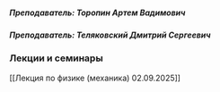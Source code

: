##### *Преподаватель: Торопин Артем Вадимович*
##### *Преподаватель: Теляковский Дмитрий Сергеевич*

### **Лекции и семинары**
[[Лекция по физике (механика) 02.09.2025]]




